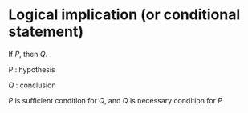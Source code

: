 # Logical implication (or conditional statement)

If $P$, then $Q$.

$P$ : hypothesis

$Q$ : conclusion

$P$ is sufficient condition for $Q$, and $Q$ is necessary condition for $P$ 